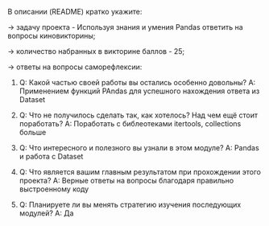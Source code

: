 В описании (README) кратко укажите:

→ задачу проекта - Используя знания и умения Pandas ответить на вопросы киновикторины;

→ количество набранных в викторине баллов - 25;

→ ответы на вопросы саморефлексии:

1. Q: Какой частью своей работы вы остались особенно довольны? A: Применением функций PAndas для успешного нахождения ответа из Dataset

2. Q: Что не получилось сделать так, как хотелось? Над чем ещё стоит поработать? A: Поработать с библеотеками itertools, collections больше

3. Q: Что интересного и полезного вы узнали в этом модуле? A: Pandas и работа с Dataset

4. Q: Что является вашим главным результатом при прохождении этого проекта? A: Верные ответы на вопросы благодаря правильно выстроенному коду

5. Q: Планируете ли вы менять стратегию изучения последующих модулей? A: Да
